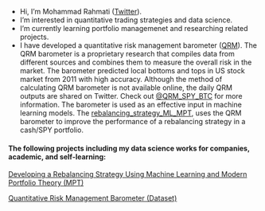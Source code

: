 - Hi, I’m Mohammad Rahmati ([Twitter](https://twitter.com/111oRa)).
- I’m interested in quantitative trading strategies and data science.
- I’m currently learning portfolio managemenet and researching related projects. 
- I have developed a quantitative risk management barometer ([QRM](https://github.com/Mohammad-Rahmati/QRM_barometer)). The QRM barometer is a proprietary research that compiles data from different sources and combines them to measure the overall risk in the market. The barometer predicted local bottoms and tops in US stock market from 2011 with high accuracy. Although the method of calculating QRM barometer is not available online, the daily QRM outputs are shared on Twitter. Check out [@QRM_SPY_BTC](https://twitter.com/QRM_SPY_BTC) for more information. The barometer is used as an effective input in machine learning models. The [rebalancing_strategy_ML_MPT](https://github.com/Mohammad-Rahmati/Rebalancing_Strategy_ML_MPT), uses the QRM barometer to improve the performance of a rebalancing strategy in a cash/SPY portfolio.

#### The following projects including my data science works for companies, academic, and self-learning:

[Developing a Rebalancing Strategy Using Machine Learning and Modern Portfolio Theory (MPT)](https://github.com/Mohammad-Rahmati/Rebalancing_Strategy_ML_MPT)

[Quantitative Risk Management Barometer (Dataset)](https://github.com/Mohammad-Rahmati/QRM_barometer)
